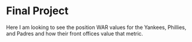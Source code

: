 # Final Project
 Here I am looking to see the position WAR values for the Yankees, Phillies, and Padres and how their front offices value that metric. 
